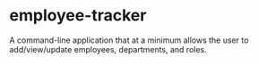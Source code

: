 # employee-tracker
A command-line application that at a minimum allows the user to add/view/update employees, departments, and roles.
